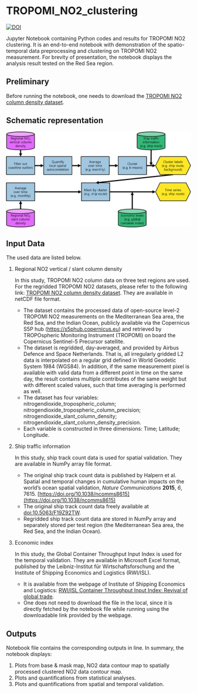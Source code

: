 # TROPOMI_NO2_clustering

[![DOI](https://doi.org/XXXX)](https://doi.org/XXXX)

Jupyter Notebook containing Python codes and results for TROPOMI NO2 clustering.
It is an end-to-end notebook with demonstration of the spatio-temporal data preprocessing and clustering on TROPOMI NO2 measurement.
For brevity of presentation, the notebook displays the analysis result tested on the Red Sea region.

## Preliminary
Before running the notebook, one needs to download the [TROPOMI NO2 column density dataset](https://data.4tu.nl/articles/_/16943725).

## Schematic representation
![schematic representation](scheme.png)

## Input Data
The used data are listed below.

1. Regional NO2 vertical / slant column density

    In this study, TROPOMI NO2 column data on three test regions are used.
    For the regridded TROPOMI NO2 datasets, please refer to the following link: [TROPOMI NO2 column density dataset](https://data.4tu.nl/articles/_/16943725). They are available in netCDF file format.
   
    - The dataset contains the processed data of open-source level-2 TROPOMI NO2 measurements on the Mediterranean Sea area, the Red Sea, and the Indian Ocean, publicly available via the Copernicus S5P hub (https://s5phub.copernicus.eu) and retrieved by TROPOspheric Monitoring Instrument (TROPOMI) on board the Copernicus Sentinel-5 Precursor satellite.
    - The dataset is regridded, day-averaged, and provided by Airbus Defence and Space Netherlands. That is, all irregularly gridded L2 data is interpolated on a regular grid defined in World Geodetic System 1984 (WGS84). In addition, if the same measurement pixel is available with valid data from a different point in time on the same day, the result contains multiple contributes of the same weight but with different scaled values, such that time averaging is performed as well.
    - The dataset has four variables: nitrogendioxide_tropospheric_column; nitrogendioxide_tropospheric_column_precision; nitrogendioxide_slant_column_density; nitrogendioxide_slant_column_density_precision.
    - Each variable is constructed in three dimensions: Time; Latitude; Longitude.

2. Ship traffic information

    In this study, ship track count data is used for spatial validation. They are available in NumPy array file format.
    
    - The original ship track count data is published by Halpern et al. Spatial and temporal changes in cumulative human impacts on the world’s ocean spatial validation, *Nature Communications* **2015**, *6*, 7615. [https://doi.org/10.1038/ncomms8615](https://doi.org/10.1038/ncomms8615)
    - The original ship track count data freely available at [doi:10.5063/F19Z92TW](https://doi.org/10.5063/F19Z92TW).
    - Regridded ship track count data are stored in NumPy array and separately stored per test region (the Mediterranean Sea area, the Red Sea, and the Indian Ocean).

3. Economic index
    
    In this study, the Global Container Throughput Input Index is used for the temporal validation. They are available in Microsoft Excel format, published by  the Leibniz-Institut für Wirtschaftsforschung and the Institute of Shipping Economics and Logistics (RWI/ISL).
    
    - It is available from the webpage of Institute of Shipping Economics and Logistics: [RWI/ISL Container Throughput Input Index: Revival of global trade](https://www.isl.org/en/containerindex/april-2023).
    - One does not need to download the file in the local, since it is directly fetched by the notebook file while running using the downloadable link provided by the webpage.    
    
## Outputs
Notebook file contains the corresponding outputs in line. In summary, the notebook displays:

1. Plots from base & mask map, NO2 data contour map to spatially processed clustered NO2 data contour map.
2. Plots and quantifications from statistical analyses.
3. Plots and quantifications from spatial and temporal validation.
